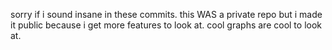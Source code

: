 sorry if i sound insane in these commits. this WAS a private repo but i made it public because i get more features to look at. cool graphs are cool to look at.